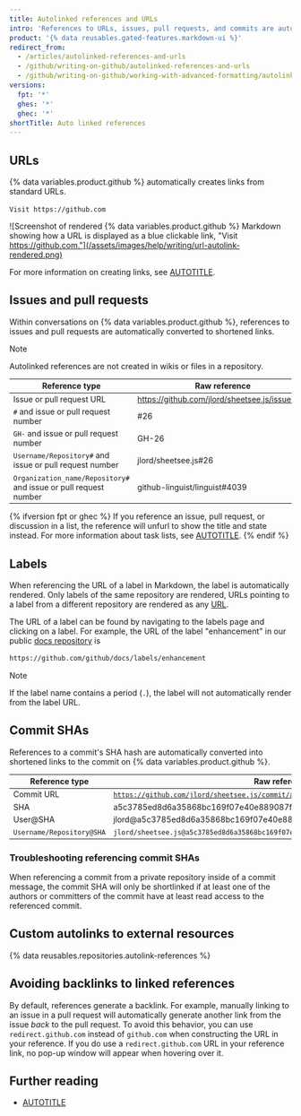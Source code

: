 ```yaml
---
title: Autolinked references and URLs
intro: 'References to URLs, issues, pull requests, and commits are automatically shortened and converted into links.'
product: '{% data reusables.gated-features.markdown-ui %}'
redirect_from:
  - /articles/autolinked-references-and-urls
  - /github/writing-on-github/autolinked-references-and-urls
  - /github/writing-on-github/working-with-advanced-formatting/autolinked-references-and-urls
versions:
  fpt: '*'
  ghes: '*'
  ghec: '*'
shortTitle: Auto linked references
---
```

## URLs

{% data variables.product.github %} automatically creates links from standard URLs.

`Visit https://github.com`

![Screenshot of rendered {% data variables.product.github %} Markdown showing how a URL is displayed as a blue clickable link, "Visit https://github.com."](/assets/images/help/writing/url-autolink-rendered.png)

For more information on creating links, see [AUTOTITLE](/get-started/writing-on-github/getting-started-with-writing-and-formatting-on-github/basic-writing-and-formatting-syntax#links).

## Issues and pull requests

Within conversations on {% data variables.product.github %}, references to issues and pull requests are automatically converted to shortened links.

> [!NOTE]
> Autolinked references are not created in wikis or files in a repository.

| Reference type | Raw reference | Short link |
| --- | --- | --- |
| Issue or pull request URL | https://github.com/jlord/sheetsee.js/issues/26 | [#26](https://github.com/jlord/sheetsee.js/issues/26)
| `#` and issue or pull request number | #26 | [#26](https://github.com/jlord/sheetsee.js/issues/26) |
| `GH-` and issue or pull request number | GH-26 | [GH-26](https://github.com/jlord/sheetsee.js/issues/26) |
| `Username/Repository#` and issue or pull request number | jlord/sheetsee.js#26 | [jlord/sheetsee.js#26](https://github.com/jlord/sheetsee.js/issues/26)
| `Organization_name/Repository#` and issue or pull request number | github-linguist/linguist#4039 | [github-linguist/linguist#4039](https://github.com/github-linguist/linguist/pull/4039)

{% ifversion fpt or ghec %}
If you reference an issue, pull request, or discussion in a list, the reference will unfurl to show the title and state instead. For more information about task lists, see [AUTOTITLE](/get-started/writing-on-github/working-with-advanced-formatting/about-task-lists).
{% endif %}

## Labels

When referencing the URL of a label in Markdown, the label is automatically rendered. Only labels of the same repository are rendered, URLs pointing to a label from a different repository are rendered as any [URL](/get-started/writing-on-github/working-with-advanced-formatting/autolinked-references-and-urls#urls).

The URL of a label can be found by navigating to the labels page and clicking on a label. For example, the URL of the label "enhancement" in our public [docs repository](https://github.com/github/docs/) is

```markdown
https://github.com/github/docs/labels/enhancement
```

> [!NOTE]
> If the label name contains a period (`.`), the label will not automatically render from the label URL.

## Commit SHAs

References to a commit's SHA hash are automatically converted into shortened links to the commit on {% data variables.product.github %}.

| Reference type | Raw reference | Short link |
| --- | --- | --- |
| Commit URL | [`https://github.com/jlord/sheetsee.js/commit/a5c3785ed8d6a35868bc169f07e40e889087fd2e`](https://github.com/jlord/sheetsee.js/commit/a5c3785ed8d6a35868bc169f07e40e889087fd2e) | [a5c3785](https://github.com/jlord/sheetsee.js/commit/a5c3785ed8d6a35868bc169f07e40e889087fd2e) |
| SHA | a5c3785ed8d6a35868bc169f07e40e889087fd2e | [a5c3785](https://github.com/jlord/sheetsee.js/commit/a5c3785ed8d6a35868bc169f07e40e889087fd2e) |
| User@SHA | jlord@a5c3785ed8d6a35868bc169f07e40e889087fd2e | [jlord@a5c3785](https://github.com/jlord/sheetsee.js/commit/a5c3785ed8d6a35868bc169f07e40e889087fd2e)
| `Username/Repository@SHA` | `jlord/sheetsee.js@a5c3785ed8d6a35868bc169f07e40e889087fd2e` | [`jlord/sheetsee.js@a5c3785`](https://github.com/jlord/sheetsee.js/commit/a5c3785ed8d6a35868bc169f07e40e889087fd2e) |

### Troubleshooting referencing commit SHAs

When referencing a commit from a private repository inside of a commit message, the commit SHA will only be shortlinked if at least one of the authors or committers of the commit have at least read access to the referenced commit.

## Custom autolinks to external resources

{% data reusables.repositories.autolink-references %}

## Avoiding backlinks to linked references

By default, references generate a backlink. For example, manually linking to an issue in a pull request will automatically generate another link from the issue _back_ to the pull request.
To avoid this behavior, you can use `redirect.github.com` instead of `github.com` when constructing the URL in your reference. If you do use a `redirect.github.com` URL in your reference link, no pop-up window will appear when hovering over it.

## Further reading

* [AUTOTITLE](/get-started/writing-on-github/getting-started-with-writing-and-formatting-on-github/basic-writing-and-formatting-syntax)
